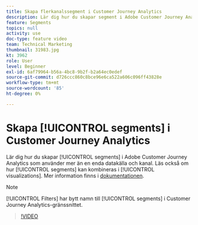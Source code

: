 ```yaml
---
title: Skapa flerkanalssegment i Customer Journey Analytics
description: Lär dig hur du skapar segment i Adobe Customer Journey Analytics som använder mer än en enda datakälla och kanal. Lär dig även hur segment kan kombineras i visualiseringar.
feature: Segments
topics: null
activity: use
doc-type: feature video
team: Technical Marketing
thumbnail: 31983.jpg
kt: 3962
role: User
level: Beginner
exl-id: 6af79964-b56a-4bc8-9b2f-b2a64ec0edef
source-git-commit: d726ccc860c8bce96e6ca522a606c096ff43828e
workflow-type: tm+mt
source-wordcount: '85'
ht-degree: 0%

---
```


# Skapa [!UICONTROL segments] i Customer Journey Analytics

Lär dig hur du skapar [!UICONTROL segments] i Adobe Customer Journey Analytics som använder mer än en enda datakälla och kanal. Läs också om hur [!UICONTROL segments] kan kombineras i [!UICONTROL visualizations]. Mer information finns i [dokumentationen](https://experienceleague.adobe.com/sv/docs/analytics-platform/using/cja-components/cja-segments/filters-overview).

>[!NOTE]
>
> [!UICONTROL Filters] har bytt namn till [!UICONTROL segments] i Customer Journey Analytics-gränssnittet.

>[!VIDEO](https://video.tv.adobe.com/v/31983/?quality=12&learn=on)
